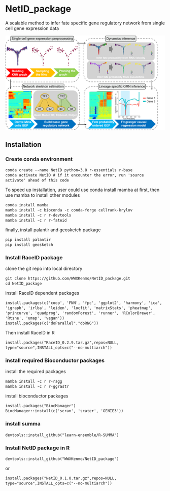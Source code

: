 # NetID_package
A scalable method to infer fate specific gene regulatory network from single cell gene expression data

<img src="https://github.com/WWXkenmo/NetID_package/blob/figures/figures/Concept_fig1.png" alt="NetID" width="600" />

## Installation
### Create conda environment
```
conda create --name NetID python=3.8 r-essentials r-base
conda activate NetID # if it encounter the error, run 'source activate' ahead of this code
```
To speed up installation, user could use conda install mamba at first, then use mamba to install other modules
```
conda install mamba
mamba install -c bioconda -c conda-forge cellrank-krylov
mamba install -c r r-devtools
mamba install -c r r-fateid
```
finally, install palantir and geosketch package
```
pip install palantir
pip install geosketch
```

### Install RaceID package
clone the git repo into local directory
```
git clone https://github.com/WWXKenmo/NetID_package.git
cd NetID_package
```
install RaceID dependent packages
```
install.packages(c('coop', 'FNN', 'fpc', 'ggplot2', 'harmony', 'ica', 'igraph', 'irlba', 'leiden', 'locfit', 'matrixStats', 'pheatmap', 'princurve', 'quadprog', 'randomForest', 'runner', 'RColorBrewer', 'Rtsne', 'umap', 'vegan'))
install.packages(c("doParallel","doRNG"))
```
Then install RaceID in R
```
install.packages("RaceID_0.2.9.tar.gz",repos=NULL, type="source",INSTALL_opts=c("--no-multiarch"))
```
### install required Bioconductor packages
install the required packages
```
mamba install -c r r-ragg
mamba install -c r r-ggrastr
```
install bioconductor packages
```
install.packages("BiocManager")
BiocManager::install(c('scran', 'scater', 'GENIE3'))
```
### install summa
```
devtools::install_github("learn-ensemble/R-SUMMA")
```

### Install NetID package in R
```
devtools::install_github("WWXKenmo/NetID_package")
```
or
```
install.packages("NetID_0.1.0.tar.gz",repos=NULL, type="source",INSTALL_opts=c("--no-multiarch"))
```
